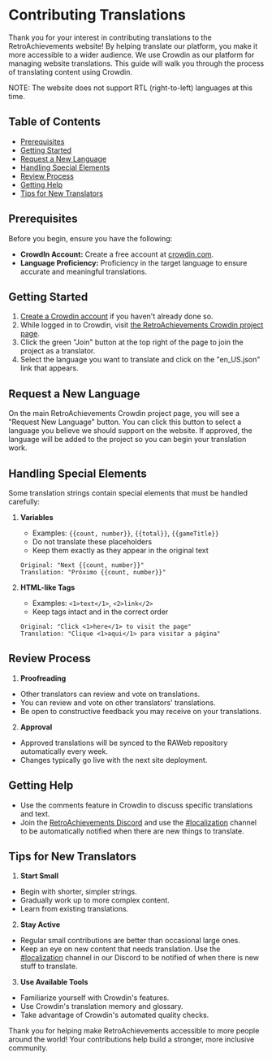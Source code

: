 # Contributing Translations

Thank you for your interest in contributing translations to the RetroAchievements website! By helping translate our platform, you make it more accessible to a wider audience. We use Crowdin as our platform for managing website translations. This guide will walk you through the process of translating content using Crowdin.

NOTE: The website does not support RTL (right-to-left) languages at this time.

## Table of Contents

- [Prerequisites](#prerequisites)
- [Getting Started](#getting-started)
- [Request a New Language](#request-a-new-language)
- [Handling Special Elements](#handling-special-elements)
- [Review Process](#review-process)
- [Getting Help](#getting-help)
- [Tips for New Translators](#tips-for-new-translators)

## Prerequisites

Before you begin, ensure you have the following:

- **CrowdIn Account:** Create a free account at [crowdin.com](https://accounts.crowdin.com/login?continue=%2Fproject%2Fretroachievements).
- **Language Proficiency:** Proficiency in the target language to ensure accurate and meaningful translations.

## Getting Started

1. [Create a Crowdin account](https://accounts.crowdin.com/login?continue=%2Fproject%2Fretroachievements) if you haven't already done so.
2. While logged in to Crowdin, visit [the RetroAchievements Crowdin project page](https://crowdin.com/project/retroachievements).
3. Click the green "Join" button at the top right of the page to join the project as a translator.
4. Select the language you want to translate and click on the "en_US.json" link that appears.

## Request a New Language

On the main RetroAchievements Crowdin project page, you will see a "Request New Language" button. You can click this button to select a language you believe we should support on the website. If approved, the language will be added to the project so you can begin your translation work.

## Handling Special Elements

Some translation strings contain special elements that must be handled carefully:

1. **Variables**

   - Examples: `{{count, number}}`, `{{total}}`, `{{gameTitle}}`
   - Do not translate these placeholders
   - Keep them exactly as they appear in the original text

   ```
   Original: "Next {{count, number}}"
   Translation: "Próximo {{count, number}}"
   ```

2. **HTML-like Tags**
   - Examples: `<1>text</1>`, `<2>link</2>`
   - Keep tags intact and in the correct order
   ```
   Original: "Click <1>here</1> to visit the page"
   Translation: "Clique <1>aqui</1> para visitar a página"
   ```

## Review Process

1. **Proofreading**

- Other translators can review and vote on translations.
- You can review and vote on other translators' translations.
- Be open to constructive feedback you may receive on your translations.

2. **Approval**

- Approved translations will be synced to the RAWeb repository automatically every week.
- Changes typically go live with the next site deployment.

## Getting Help

- Use the comments feature in Crowdin to discuss specific translations and text.
- Join the [RetroAchievements Discord](https://discord.gg/invite/retroachievements) and use the [#localization](https://discord.com/channels/310192285306454017/1299083037908406402) channel to be automatically notified when there are new things to translate.

## Tips for New Translators

1. **Start Small**

- Begin with shorter, simpler strings.
- Gradually work up to more complex content.
- Learn from existing translations.

2. **Stay Active**

- Regular small contributions are better than occasional large ones.
- Keep an eye on new content that needs translation. Use the [#localization](https://discord.com/channels/310192285306454017/1299083037908406402) channel in our Discord to be notified of when there is new stuff to translate.

3. **Use Available Tools**

- Familiarize yourself with Crowdin's features.
- Use Crowdin's translation memory and glossary.
- Take advantage of Crowdin's automated quality checks.

Thank you for helping make RetroAchievements accessible to more people around the world! Your contributions help build a stronger, more inclusive community.
